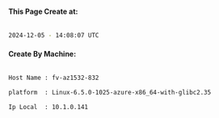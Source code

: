 
   
#### This Page Create at:

```bash

2024-12-05 - 14:08:07 UTC

```

#### Create By Machine:

```bash

Host Name : fv-az1532-832

platform  : Linux-6.5.0-1025-azure-x86_64-with-glibc2.35

Ip Local  : 10.1.0.141

```


